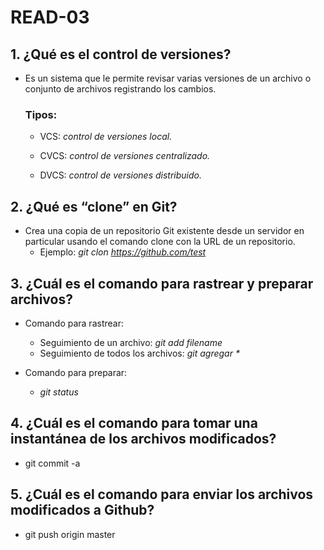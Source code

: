 # READ-03

## **1. ¿Qué es el control de versiones?**
- Es un sistema que le permite revisar varias versiones de un archivo o conjunto de archivos registrando los cambios.

  ### **Tipos:**
    + VCS: *control de versiones local.*

    + CVCS: *control de versiones centralizado.*

    + DVCS: *control de versiones distribuido.*

       
## **2. ¿Qué es “clone” en Git?**
  - Crea una copia de un repositorio Git existente desde un servidor en particular usando el comando clone con la URL de un repositorio.
      + Ejemplo: *git clon https://github.com/test*


## **3. ¿Cuál es el comando para rastrear y preparar archivos?**
  - Comando para rastrear:
      + Seguimiento de un archivo:   *git add filename*
      + Seguimiento de todos los archivos:   _git agregar *_
   
  - Comando para preparar:
  
     + _git status_
        
## **4. ¿Cuál es el comando para tomar una instantánea de los archivos modificados?**

  - git commit -a

## **5. ¿Cuál es el comando para enviar los archivos modificados a Github?**

  - git push origin master
